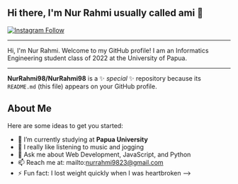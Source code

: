  ## Hi there, I'm Nur Rahmi usually called ami 👋

 [![Instagram Follow](https://img.shields.io/badge/Instagram-Follow%20%40amii98_-blue?logo=instagram&style=flat-square)](https://www.instagram.com/amii98_/)

---

Hi, I'm Nur Rahmi. Welcome to my GitHub profile! I am an Informatics Engineering student class of 2022 at the University of Papua.

---

**NurRahmi98/NurRahmi98** is a ✨ _special_ ✨ repository because its `README.md` (this file) appears on your GitHub profile.

## About Me
Here are some ideas to get you started:

- 🌱 I’m currently studying at **Papua University**
- 👋 I really like listening to music and jogging
- 💬 Ask me about Web Development, JavaScript, and Python
- 📫 Reach me at: mailto:nurrahmi9823@gmail.com
- ⚡ Fun fact: I lost weight quickly when I was heartbroken
-->
